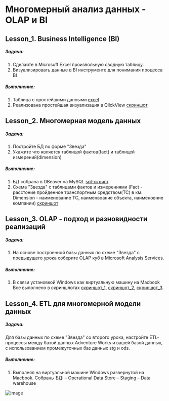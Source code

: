 # Многомерный анализ данных - OLAP и BI



## Lesson_1. Business Intelligence (BI)
##### Задача: 
1. Сделайте в Microsoft Excel произвольную сводную таблицу. 
2. Визуализировать данные в BI инструменте для понимания процесса BI
##### Выполнение: 
1. Таблица с простейшими данными [excel](https://github.com/ZoooMX/---OLAP-BI/blob/main/%D0%A3%D1%80%D0%BE%D0%BA%201.%20Business%20Intelligence%20(BI)/%D0%9E%D1%82%D1%87%D0%B5%D1%82%20%D0%BF%D0%BE%20%D0%BA%D0%BE%D0%BB%D0%B8%D1%87%D0%B5%D1%81%D1%82%D0%B2%D1%83%20%D1%81%D0%BE%D1%82%D1%80%D1%83%D0%B4%D0%BD%D0%B8%D0%BA%D0%BE%D0%B2%20%D0%BF%D0%BE%20%D0%B3%D0%BE%D0%B4%D0%B0%D0%BC.xlsx)
2. Реализована простейшая визуализация в QlickView [скриншот](https://github.com/ZoooMX/---OLAP-BI/blob/main/%D0%A3%D1%80%D0%BE%D0%BA%201.%20Business%20Intelligence%20(BI)/HW%20lesson_1.jpg)

## Lesson_2. Многомерная модель данных
##### Задача: 
1. Постройте БД по форме "Звезда" 
2. Укажите что является таблицой фактов(fact) и таблицей измерений(dimension)
##### Выполнение: 
1. БД собрана в DBeaver на MySQL [sql-скрипт](https://github.com/ZoooMX/---OLAP-BI/blob/main/%D0%A3%D1%80%D0%BE%D0%BA%202.%20%D0%9C%D0%BD%D0%BE%D0%B3%D0%BE%D0%BC%D0%B5%D1%80%D0%BD%D0%B0%D1%8F%20%D0%BC%D0%BE%D0%B4%D0%B5%D0%BB%D1%8C%20%D0%B4%D0%B0%D0%BD%D0%BD%D1%8B%D1%85/HW_lesson_2.sql).  
2. Схема "Звезда" с таблицами фактов и измерениями (Fact - расстоние пройденное транспортным средством(ТС) в км. Dimension - наименование ТС, наименвоание объекта, наименовние компании) [скриншот](https://github.com/ZoooMX/---OLAP-BI/blob/main/%D0%A3%D1%80%D0%BE%D0%BA%202.%20%D0%9C%D0%BD%D0%BE%D0%B3%D0%BE%D0%BC%D0%B5%D1%80%D0%BD%D0%B0%D1%8F%20%D0%BC%D0%BE%D0%B4%D0%B5%D0%BB%D1%8C%20%D0%B4%D0%B0%D0%BD%D0%BD%D1%8B%D1%85/HW_lesson_2.png)

## Lesson_3. OLAP - подход и разновидности реализаций
##### Задача: 
1. На основе построенной базы данных по схеме "Звезда" с предыдущего урока соберите OLAP куб в Microsoft Analysis Services.
##### Выполнение: 
1. В связи установкой Windows как виртуальную машину на Macbook Все выполнено в скриншлотах [скриншот_1](https://github.com/ZoooMX/---OLAP-BI/blob/main/%D0%A3%D1%80%D0%BE%D0%BA%203.%20OLAP-%20%D0%BF%D0%BE%D0%B4%D1%85%D0%BE%D0%B4%20%D0%B8%20%D1%80%D0%B0%D0%B7%D0%BD%D0%BE%D0%B2%D0%B8%D0%B4%D0%BD%D0%BE%D1%81%D1%82%D0%B8%20%D1%80%D0%B5%D0%B0%D0%BB%D0%B8%D0%B7%D0%B0%D1%86%D0%B8%D0%B9/2022-11-02%2017.24.37.jpg), [скриншот_2](https://github.com/ZoooMX/---OLAP-BI/blob/main/%D0%A3%D1%80%D0%BE%D0%BA%203.%20OLAP-%20%D0%BF%D0%BE%D0%B4%D1%85%D0%BE%D0%B4%20%D0%B8%20%D1%80%D0%B0%D0%B7%D0%BD%D0%BE%D0%B2%D0%B8%D0%B4%D0%BD%D0%BE%D1%81%D1%82%D0%B8%20%D1%80%D0%B5%D0%B0%D0%BB%D0%B8%D0%B7%D0%B0%D1%86%D0%B8%D0%B9/2022-11-02%2017.25.02.jpg), [скриншот_3](https://github.com/ZoooMX/---OLAP-BI/blob/main/%D0%A3%D1%80%D0%BE%D0%BA%203.%20OLAP-%20%D0%BF%D0%BE%D0%B4%D1%85%D0%BE%D0%B4%20%D0%B8%20%D1%80%D0%B0%D0%B7%D0%BD%D0%BE%D0%B2%D0%B8%D0%B4%D0%BD%D0%BE%D1%81%D1%82%D0%B8%20%D1%80%D0%B5%D0%B0%D0%BB%D0%B8%D0%B7%D0%B0%D1%86%D0%B8%D0%B9/2022-11-02%2017.25.06.jpg). 


## Lesson_4. ETL для многомерной модели данных
##### Задача: 
Для базы данных по схеме "Звезда" со второго урока, настройте ETL-процессы между базой данных Adventure Works и вашей базой данных, 
с использованием промежуточных баз данных stg и ods.
##### Выполнение: 
1. Выполнял на виртуальной машине Windows развернутой на Macbook. Собраны БД:
 – Operational Data Store 
 – Staging 
 – Data warehouse
 
 ![image](https://user-images.githubusercontent.com/99000578/227842810-49603088-336e-4ee6-8a0d-c83fd14646d6.png)


  
